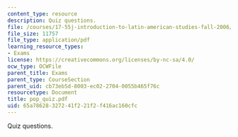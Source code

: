 ```yaml
---
content_type: resource
description: Quiz questions.
file: /courses/17-55j-introduction-to-latin-american-studies-fall-2006/65a78628327241f221f2f416ac160cfc_pop_quiz.pdf
file_size: 11757
file_type: application/pdf
learning_resource_types:
- Exams
license: https://creativecommons.org/licenses/by-nc-sa/4.0/
ocw_type: OCWFile
parent_title: Exams
parent_type: CourseSection
parent_uid: cb73eb5d-8003-ec02-2704-0055b465f76c
resourcetype: Document
title: pop_quiz.pdf
uid: 65a78628-3272-41f2-21f2-f416ac160cfc
---
```

Quiz questions.